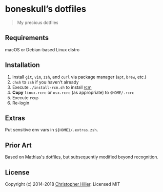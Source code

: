 # boneskull’s dotfiles

> My precious dotfiles

## Requirements

macOS or Debian-based Linux distro

## Installation

1. Install `git`, `vim`, `zsh`, and `curl` via package manager (`apt`, `brew`, etc.)
1. `chsh` to `zsh` if you haven't already
1. Execute `./install-rcm.sh` to install [rcm](https://github.com/thoughtbot/rcm)
1. **Copy** `linux.rcrc` or `osx.rcrc` (as appropriate) to `$HOME/.rcrc`
1. Execute `rcup`
1. Re-login

## Extras

Put sensitive env vars in `${HOME}/.extras.zsh`.

## Prior Art

Based on [Mathias's dotfiles](https://github.com/mathiasbynens/dotfiles), but subsequently modified beyond recognition.

## License

Copyright (c) 2014-2018 [Christopher Hiller](https://boneskull.com).  Licensed MIT

